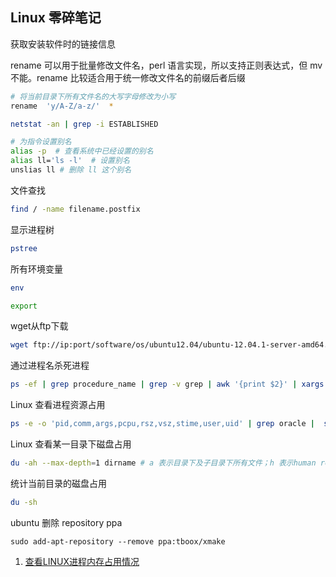 ## Linux 零碎笔记

获取安装软件时的链接信息

rename 可以用于批量修改文件名，perl 语言实现，所以支持正则表达式，但 mv 不能。rename 比较适合用于统一修改文件名的前缀后者后缀

``` sh
# 将当前目录下所有文件名的大写字母修改为小写
rename  'y/A-Z/a-z/'  *
```

``` sh
netstat -an | grep -i ESTABLISHED
```

``` sh
# 为指令设置别名
alias -p  # 查看系统中已经设置的别名
alias ll='ls -l'  # 设置别名
unslias ll # 删除 ll 这个别名
```

文件查找

``` sh
find / -name filename.postfix
```

显示进程树

``` sh
pstree
```

所有环境变量

``` sh
env
```

``` sh
export
```

wget从ftp下载

``` sh
wget ftp://ip:port/software/os/ubuntu12.04/ubuntu-12.04.1-server-amd64.iso --ftp-user=username --ftp-password=password
```

通过进程名杀死进程

``` sh
ps -ef | grep procedure_name | grep -v grep | awk '{print $2}' | xargs kill -9
```

Linux 查看进程资源占用

``` sh
ps -e -o 'pid,comm,args,pcpu,rsz,vsz,stime,user,uid' | grep oracle |  sort -nrk5
```

Linux 查看某一目录下磁盘占用

``` sh
du -ah --max-depth=1 dirname # a 表示目录下及子目录下所有文件；h 表示human readale；max-depth表示目录深度；s 表示只显示该目录下的磁盘占用大小
```

统计当前目录的磁盘占用

``` sh
du -sh
```

ubuntu 删除 repository ppa

```
sudo add-apt-repository --remove ppa:tboox/xmake
```


1. [查看LINUX进程内存占用情况](https://www.cnblogs.com/gaojun/p/3406096.html)
